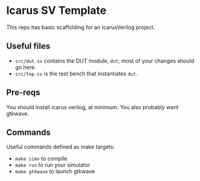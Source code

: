 Icarus SV Template
==================

This repo has basic scaffolding for an IcarusVerilog project.

Useful files
------------

- `src/dut.sv` contains the DUT module, `dut`; most of your changes should go here.
- `src/top.sv` is the test bench that instantiates `dut`.

Pre-reqs
--------

You should install icarus verilog, at minimum.  You also probably want gtkwave.

Commands
--------

Useful commands defined as make targets:

- `make simv` to compile
- `make run` to run your simulator
- `make gtkwave` to launch gtkwave

